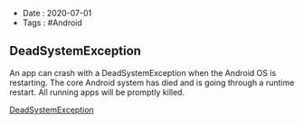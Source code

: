 - Date : 2020-07-01
- Tags : #Android

## DeadSystemException

An app can crash with a DeadSystemException when the Android OS is restarting.  The core Android system has died and is going through a runtime restart. All running apps will be promptly killed. 


[DeadSystemException](https://developer.android.com/reference/android/os/DeadSystemException)

